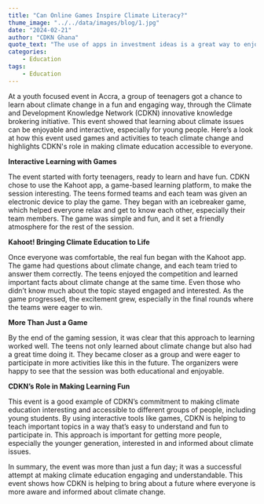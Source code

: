 ```yaml
---
title: "Can Online Games Inspire Climate Literacy?"
thume_image: "../../data/images/blog/1.jpg"
date: "2024-02-21"
author: "CDKN Ghana"
quote_text: "The use of apps in investment ideas is a great way to enjoy the convenience."
categories:
    - Education
tags:
    - Education
---
```


At a youth focused event in Accra, a group of teenagers got a chance to learn about climate change in a fun and engaging way, through the Climate and Development Knowledge Network (CDKN) innovative knowledge brokering initiative. This event showed that learning about climate issues can be enjoyable and interactive, especially for young people. Here’s a look at how this event used games and activities to teach climate change and highlights CDKN's role in making climate education accessible to everyone.

**Interactive Learning with Games**

The event started with forty teenagers, ready to learn and have fun. CDKN chose to use the Kahoot app, a game-based learning platform, to make the session interesting. The teens formed teams and each team was given an electronic device to play the game. They began with an icebreaker game, which helped everyone relax and get to know each other, especially their team members. The game was simple and fun, and it set a friendly atmosphere for the rest of the session.

**Kahoot! Bringing Climate Education to Life**

Once everyone was comfortable, the real fun began with the Kahoot app. The game had questions about climate change, and each team tried to answer them correctly. The teens enjoyed the competition and learned important facts about climate change at the same time. Even those who didn’t know much about the topic stayed engaged and interested. As the game progressed, the excitement grew, especially in the final rounds where the teams were eager to win.

**More Than Just a Game**

By the end of the gaming session, it was clear that this approach to learning worked well. The teens not only learned about climate change but also had a great time doing it. They became closer as a group and were eager to participate in more activities like this in the future. The organizers were happy to see that the session was both educational and enjoyable.

**CDKN’s Role in Making Learning Fun**

This event is a good example of CDKN’s commitment to making climate education interesting and accessible to different groups of people, including young students. By using interactive tools like games, CDKN is helping to teach important topics in a way that’s easy to understand and fun to participate in. This approach is important for getting more people, especially the younger generation, interested in and informed about climate issues.

In summary, the event was more than just a fun day; it was a successful attempt at making climate education engaging and understandable. This event shows how CDKN is helping to bring about a future where everyone is more aware and informed about climate change.
